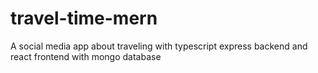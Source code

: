 # travel-time-mern
A social media app about traveling with typescript express backend and react frontend with mongo database
